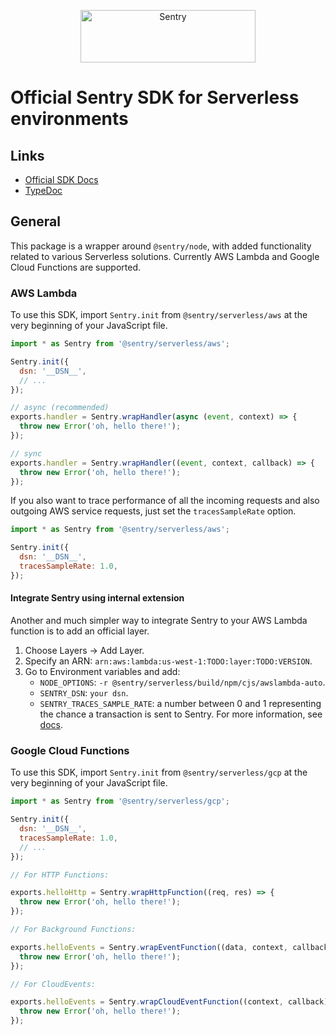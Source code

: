 <p align="center">
  <a href="https://sentry.io/?utm_source=github&utm_medium=logo" target="_blank">
    <img src="https://sentry-brand.storage.googleapis.com/sentry-wordmark-dark-280x84.png" alt="Sentry" width="280" height="84">
  </a>
</p>

# Official Sentry SDK for Serverless environments

## Links

- [Official SDK Docs](https://docs.sentry.io/)
- [TypeDoc](http://getsentry.github.io/sentry-javascript/)

## General

This package is a wrapper around `@sentry/node`, with added functionality related to various Serverless solutions. Currently AWS Lambda and Google Cloud Functions are supported.

### AWS Lambda

To use this SDK, import `Sentry.init` from `@sentry/serverless/aws` at the very beginning of your JavaScript file.

```javascript
import * as Sentry from '@sentry/serverless/aws';

Sentry.init({
  dsn: '__DSN__',
  // ...
});

// async (recommended)
exports.handler = Sentry.wrapHandler(async (event, context) => {
  throw new Error('oh, hello there!');
});

// sync
exports.handler = Sentry.wrapHandler((event, context, callback) => {
  throw new Error('oh, hello there!');
});
```

If you also want to trace performance of all the incoming requests and also outgoing AWS service requests, just set the `tracesSampleRate` option.

```javascript
import * as Sentry from '@sentry/serverless/aws';

Sentry.init({
  dsn: '__DSN__',
  tracesSampleRate: 1.0,
});
```

#### Integrate Sentry using internal extension

Another and much simpler way to integrate Sentry to your AWS Lambda function is to add an official layer.

1. Choose Layers -> Add Layer.
2. Specify an ARN: `arn:aws:lambda:us-west-1:TODO:layer:TODO:VERSION`.
3. Go to Environment variables and add:
   - `NODE_OPTIONS`: `-r @sentry/serverless/build/npm/cjs/awslambda-auto`.
   - `SENTRY_DSN`: `your dsn`.
   - `SENTRY_TRACES_SAMPLE_RATE`: a number between 0 and 1 representing the chance a transaction is sent to Sentry. For more information, see [docs](https://docs.sentry.io/platforms/node/guides/aws-lambda/configuration/options/#tracesSampleRate).

### Google Cloud Functions

To use this SDK, import `Sentry.init` from `@sentry/serverless/gcp` at the very beginning of your JavaScript file.

```javascript
import * as Sentry from '@sentry/serverless/gcp';

Sentry.init({
  dsn: '__DSN__',
  tracesSampleRate: 1.0,
  // ...
});

// For HTTP Functions:

exports.helloHttp = Sentry.wrapHttpFunction((req, res) => {
  throw new Error('oh, hello there!');
});

// For Background Functions:

exports.helloEvents = Sentry.wrapEventFunction((data, context, callback) => {
  throw new Error('oh, hello there!');
});

// For CloudEvents:

exports.helloEvents = Sentry.wrapCloudEventFunction((context, callback) => {
  throw new Error('oh, hello there!');
});
```
